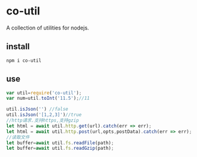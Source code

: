 # co-util
A collection of utilities for nodejs.
## install
```git
npm i co-util
```
## use
```js
var util=require('co-util');
var num=util.toInt('11.5');//11

util.isJson('') //false
util.isJson('[1,2,3]')//true
//http请求.支持https,支持gzip
let html = await util.http.get(url).catch(err => err);
let html = await util.http.post(url,opts,postData).catch(err => err);
//读取文件
let buffer=await util.fs.readFile(path);
let buffer=await util.fs.readGzip(path);

```
